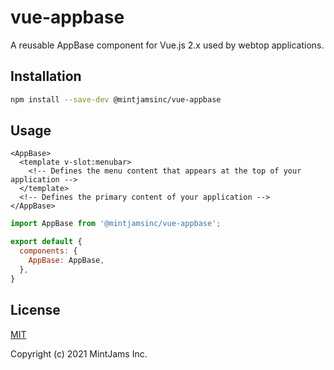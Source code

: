 # vue-appbase
A reusable AppBase component for Vue.js 2.x used by webtop applications.

## Installation

```sh
npm install --save-dev @mintjamsinc/vue-appbase
```

## Usage

```vue
<AppBase>
  <template v-slot:menubar>
    <!-- Defines the menu content that appears at the top of your application -->
  </template>
  <!-- Defines the primary content of your application -->
</AppBase>
```

```js
import AppBase from '@mintjamsinc/vue-appbase';

export default {
  components: {
    AppBase: AppBase,
  },
}
```

## License

[MIT](https://opensource.org/licenses/MIT)

Copyright (c) 2021 MintJams Inc.